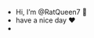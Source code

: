 -  Hi, I’m @RatQueen7 🐀
-  have a nice day :heart: 
-

<!---
RatQueen7/RatQueen7 is a ✨ special ✨ repository because its `README.md` (this file) appears on your GitHub profile.
You can click the Preview link to take a look at your changes.
--->
